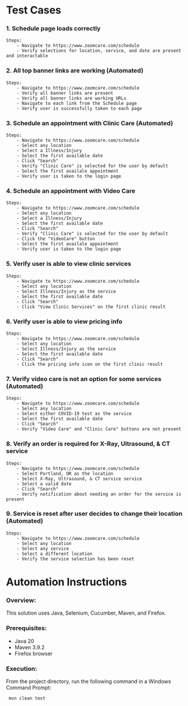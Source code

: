# Test Cases

### 1. Schedule page loads correctly
    Steps:
        - Navigate to https://www.zoomcare.com/schedule
        - Verify selections for location, service, and date are present and interactable
### 2. All top banner links are working (Automated)
    Steps:
        - Navigate to https://www.zoomcare.com/schedule
        - Verify all banner links are present
        - Verify all banner links are working URLs
        - Navigate to each link from the Schedule page
        - Verify user is successfully taken to each page
### 3. Schedule an appointment with Clinic Care (Automated)
    Steps:
        - Navigate to https://www.zoomcare.com/schedule
        - Select any location
        - Select a Illness/Injury
        - Select the first available date
        - Click "Search"
        - Verify "Clinic Care" is selected for the user by default
        - Select the first availale appointment
        - Verify user is taken to the login page
### 4. Schedule an appointment with Video Care
    Steps:
        - Navigate to https://www.zoomcare.com/schedule
        - Select any location
        - Select a Illness/Injury
        - Select the first available date
        - Click "Search"
        - Verify "Clinic Care" is selected for the user by default
        - Click the "VideoCare" button
        - Select the first availale appointment
        - Verify user is taken to the login page
### 5. Verify user is able to view clinic services
    Steps:
        - Navigate to https://www.zoomcare.com/schedule
        - Select any location
        - Select Illness/Injury as the service
        - Select the first available date
        - Click "Search"
        - Click "View Clinic Services" on the first clinic result
### 6. Verify user is able to view pricing info
    Steps:
        - Navigate to https://www.zoomcare.com/schedule
        - Select any location
        - Select Illness/Injury as the service
        - Select the first available date
        - Click "Search"
        - Click the pricing info icon on the first clinic result
### 7. Verify video care is not an option for some services (Automated)
    Steps:
        - Navigate to https://www.zoomcare.com/schedule
        - Select any location
        - Select either COVID-19 test as the service
        - Select the first available date
        - Click "Search"
        - Verify "Video Care" and "Clinic Care" buttons are not present
### 8. Verify an order is required for X-Ray, Ultrasound, & CT service
    Steps:
        - Navigate to https://www.zoomcare.com/schedule
        - Select Portland, OR as the location
        - Select X-Ray, Ultrasound, & CT service service
        - Select a valid date
        - Click "Search"
        - Verify notification about needing an order for the service is present
### 9. Service is reset after user decides to change their location (Automated)
    Steps:
        - Navigate to https://www.zoomcare.com/schedule
        - Select any location
        - Select any service
        - Select a different location
        - Verify the service selection has been reset

# Automation Instructions

### Overview:

This solution uses Java, Selenium, Cucumber, Maven, and Firefox.

### Prerequisites:

* Java 20
* Maven 3.9.2
* Firefox browser

### Execution:

From the project directory, run the following command in a Windows Command Prompt:

     mvn clean test
